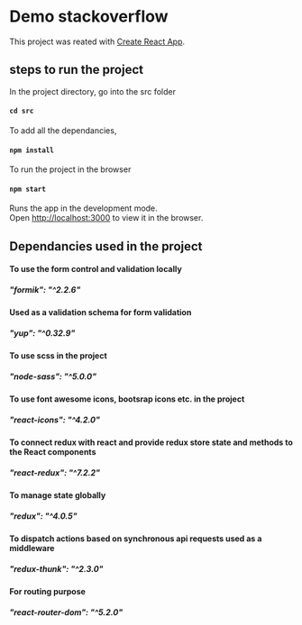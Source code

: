 # Demo stackoverflow

This project was reated with [Create React App](https://github.com/facebook/create-react-app).

## steps to run the project

In the project directory, go into the src folder
#### `cd src`

To add all the dependancies,
#### `npm install`

To run the project in the browser
#### `npm start`

Runs the app in the development mode.\
Open [http://localhost:3000](http://localhost:3000) to view it in the browser.

## Dependancies used in the project

#### To use the form control and validation locally
##### "formik": "^2.2.6" 

#### Used as a validation schema for form validation
##### "yup": "^0.32.9" 

#### To use scss in the project
##### "node-sass": "^5.0.0"

#### To use font awesome icons, bootsrap icons etc. in the project
##### "react-icons": "^4.2.0"

#### To connect redux with react and provide redux store state and methods to the React components
##### "react-redux": "^7.2.2"

#### To manage state globally
##### "redux": "^4.0.5"

#### To dispatch actions based on synchronous api requests used as a middleware 
##### "redux-thunk": "^2.3.0"

#### For routing purpose
##### "react-router-dom": "^5.2.0"